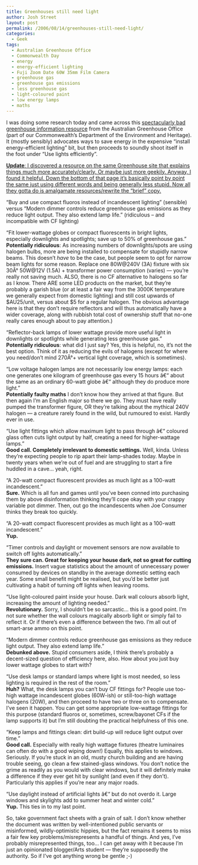 ```yaml
---
title: Greenhouses still need light
author: Josh Street
layout: post
permalink: /2006/08/14/greenhouses-still-need-light/
categories:
  - Geek
tags:
  - Australian Greenhouse Office
  - Commonwealth Day
  - energy
  - energy-efficient lighting
  - Fuji Zoom Date 60W 35mm Film Camera
  - greenhouse gas
  - greenhouse gas emissions
  - less greenhouse gas
  - light-coloured paint
  - low energy lamps
  - maths
---
```

I was doing some research today and came across this [spectacularly bad greenhouse information resource][1] from the Australian Greenhouse Office (part of our Commonwealth&#8217;s Department of the Environment and Heritage). It (mostly sensibly) advocates ways to save energy in the expensive &#8220;install energy-efficient lighting&#8221; bit, but then proceeds to soundly shoot itself in the foot under &#8220;Use lights efficiently&#8221;.

<ins datetime="2006-08-14T12:36:34+00:00"><strong>Update</strong>: I discovered a <a href="http://www.greenhouse.gov.au/yourhome/technical/fs45.htm">resource on the same Greenhouse site that explains things much more accurately/clearly</a>. Or maybe just more geekily. Anyway, I found it helpful. Down the bottom of that page it&#8217;s basically point by point the same just using different words and being generally less stupid. Now all they gotta do is amalgamate resources/rewrite the &#8220;brief&#8221; copy.</ins>

&#8220;Buy and use compact fluoros instead of incandescent lighting&#8221; (sensible) versus &#8220;Modern dimmer controls reduce greenhouse gas emissions as they reduce light output. They also extend lamp life.&#8221; (ridiculous &#8211; and incompatible with CF lighting)

&#8220;Fit lower-wattage globes or compact fluorescents in bright lights, especially downlights and spotlights; save up to 50% of greenhouse gas.&#8221;  
**Potentially ridiculous**: As increasing numbers of downlights/spots are using halogen bulbs, more are being installed to compensate for stupidly narrow beams. This doesn&#8217;t *have* to be the case, but people seem to opt for narrow beam lights for some reason. Replace one 80W@240V (3A) fixture with six 30Â° 50W@12V (1.5A) + transformer power consumption (varies) &#8212; you&#8217;re really not saving much. ALSO, there is no CF alternative to halogens so far as I know. There ARE some LED products on the market, but they&#8217;re probably a garish blue (or at least a fair way from the 3000K temperature we generally expect from domestic lighting) and still cost upwards of $AU25/unit, versus about $5 for a regular halogen. The obvious advantage here is that they don&#8217;t require reflectors and will thus automatically have a wider coverage, along with rubbish total cost of ownership stuff that no-one really cares enough about to pay attention.)

&#8220;Reflector-back lamps of lower wattage provide more useful light in downlights or spotlights while generating less greenhouse gas.&#8221;  
**Potentially ridiculous**: what did I just say? Yes, this is helpful, no, it&#8217;s not the best option. Think of it as reducing the evils of halogens (except for where you need/don&#8217;t mind 270Â°+ vertical light coverage, which is sometimes).

&#8220;Low voltage halogen lamps are not necessarily low energy lamps: each one generates one kilogram of greenhouse gas every 15 hours â€“ about the same as an ordinary 60-watt globe â€“ although they do produce more light.&#8221;  
**Potentially faulty maths** I don&#8217;t know how they arrived at that figure. But then again I&#8217;m an English major so there we go. They must have really pumped the transformer figure, OR they&#8217;re talking about the mythical 240V halogen &#8212; a creature rarely found in the wild, but rumoured to exist. Hardly ever in use.

&#8220;Use light fittings which allow maximum light to pass through â€“ coloured glass often cuts light output by half, creating a need for higher-wattage lamps.&#8221;  
**Good call. Completely irrelevant to domestic settings.** Well, kinda. Unless they&#8217;re expecting people to rip apart their lamp-shades today. Maybe in twenty years when we&#8217;re out of fuel and are struggling to start a fire huddled in a cave&#8230; yeah, right.

&#8220;A 20-watt compact fluorescent provides as much light as a 100-watt incandescent.&#8221;  
**Sure.** Which is all fun and games until you&#8217;ve been conned into purchasing them by above disinformation thinking they&#8217;ll cope okay with your crappy variable pot dimmer. Then, out go the incandescents when Joe Consumer thinks they break too quickly.

&#8220;A 20-watt compact fluorescent provides as much light as a 100-watt incandescent.&#8221;  
**Yup.**

&#8220;Timer controls and daylight or movement sensors are now available to switch off lights automatically.&#8221;  
**They sure can. Great for keeping your house dark, not so great for cutting emissions.** Insert vague statistics about the amount of unnecessary power consumed by devices on standby in the average domestic setting each year. Some small benefit might be realised, but you&#8217;d be better just cultivating a habit of turning off lights when leaving rooms.

&#8220;Use light-coloured paint inside your house. Dark wall colours absorb light, increasing the amount of lighting needed.&#8221;  
**Revolutionary.** Sorry, I shouldn&#8217;t be so sarcastic&#8230; this is a good point. I&#8217;m not sure whether the wall colours magically absorb light or simply fail to reflect it. Or if there&#8217;s even a difference between the two. I&#8217;m all out of smart-arse ammo on this point.

&#8220;Modern dimmer controls reduce greenhouse gas emissions as they reduce light output. They also extend lamp life.&#8221;  
**Debunked above.** Stupid consumers aside, I think there&#8217;s probably a decent-sized question of efficiency here, also. How about you just buy lower wattage globes to start with?

&#8220;Use desk lamps or standard lamps where light is most needed, so less lighting is required in the rest of the room.&#8221;  
**Huh?** What, the desk lamps you can&#8217;t buy CF fittings for? People use too-high wattage incandescent globes (60W-ish) or still-too-high wattage halogens (20W), and then proceed to have two or three on to compensate. I&#8217;ve seen it happen. You can get some appropriate low-wattage fittings for this purpose (standard fluoros or, sometimes, screw/bayonet CFs if the lamp supports it) but I&#8217;m still doubting the practical helpfulness of this one.

&#8220;Keep lamps and fittings clean: dirt build-up will reduce light output over time.&#8221;  
**Good call.** Especially with really high wattage fixtures (theatre luminaires can often do with a good wiping down!) Equally, this applies to windows. Seriously. If you&#8217;re stuck in an old, musty church building and are having trouble seeing, go clean a few stained-glass windows. You don&#8217;t notice the grime as readily as you would with clear windows, but it will definitely make a difference if they ever get hit by sunlight (and even if they don&#8217;t). Particularly this applies if you&#8217;re near any major roads.

&#8220;Use daylight instead of artificial lights â€“ but do not overdo it. Large windows and skylights add to summer heat and winter cold.&#8221;  
**Yup.** This ties in to my last point.

So, take government fact sheets with a grain of salt. I don&#8217;t know whether the document was written by well-intentioned public servants or misinformed, wildly-optimistic hippies, but the fact remains it seems to miss a fair few key problems/misrepresents a handful of things. And yes, I&#8217;ve probably misrepresented things, too&#8230; I can get away with it because I&#8217;m just an opinionated blogger/Arts student &#8212; they&#8217;re supposedly the authority. So if I&#8217;ve got anything wrong be gentle ;-)

 [1]: http://www.greenhouse.gov.au/gwci/lights.html